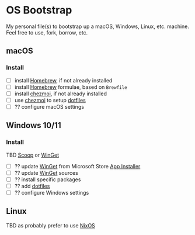 # OS Bootstrap

My personal file(s) to bootstrap up a macOS, Windows, Linux, etc. machine.
Feel free to use, fork, borrow, etc.

## macOS

### Install

- [ ] install [Homebrew], if not already installed
- [ ] install [Homebrew] formulae, based on `Brewfile`
- [ ] install [chezmoi], if not already installed
- [ ] use [chezmoi] to setup [dotfiles]
- [ ] ?? configure macOS settings

## Windows 10/11

### Install

TBD [Scoop] or [WinGet]

- [ ] ?? update [WinGet] from Microsoft Store [App Installer]
- [ ] ?? update [WinGet] sources
- [ ] ?? install specific packages
- [ ] ?? add [dotfiles]
- [ ] ?? configure Windows settings

## Linux

TBD as probably prefer to use [NixOS]

[App Installer]: https://www.microsoft.com/p/app-installer/9nblggh4nns1
[chezmoi]: https://www.chezmoi.io
[dotfiles]: https://github.com/jwinn/dotfiles.git
[Homebrew]: https://brew.sh
[NixOS]: https://nixos.org
[Scoop]: https://scoop.sh
[WinGet]: https://github.com/microsoft/winget-cli
